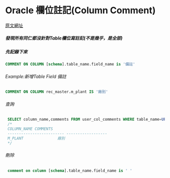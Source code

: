 Oracle 欄位註記(Column Comment)
===
[原文網址](https://blog.xuite.net/fenctang/twblog/106972954-[Oracle+SQL]+為資料欄位標示註釋，comment+指令)

##### 發現所有同仁都沒針對Table欄位寫註記(不是幾乎，是全部)
##### 先記錄下來

```sql
COMMENT ON COLUMN [schema].table_name.field_name is '備註'
```
###### Example:新增Table Field 備註
```sql
COMMENT ON COLUMN rec_master.m_plant IS '廠別'
```
###### 查詢
   ```sql
    SELECT column_name,comments FROM user_col_comments WHERE table_name=UPPER('rec_master')
    /*
    COLUMN_NAME COMMENTS
    ------------------------- ------------------
    M_PLANT               廠別
    */
   ```
###### 刪除
   ```sql
    comment on column [schema].table_name.field_name is ' '
   ```